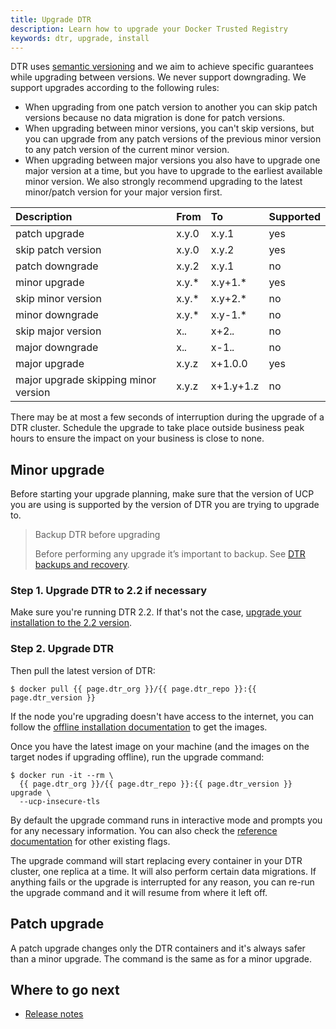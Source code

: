 ```yaml
---
title: Upgrade DTR
description: Learn how to upgrade your Docker Trusted Registry
keywords: dtr, upgrade, install
---
```


DTR uses [semantic versioning](http://semver.org/) and we aim to achieve specific
guarantees while upgrading between versions. We never support downgrading. We
support upgrades according to the following rules:

* When upgrading from one patch version to another you can skip patch versions
  because no data migration is done for patch versions.
* When upgrading between minor versions, you can't skip versions, but you can
  upgrade from any patch versions of the previous minor version to any patch
  version of the current minor version.
* When upgrading between major versions you also have to upgrade one major
  version at a time, but you have to upgrade to the earliest available minor
  version. We also strongly recommend upgrading to the latest minor/patch
  version for your major version first.

| Description                          | From  | To        | Supported |
|:-------------------------------------|:------|:----------|:----------|
| patch upgrade                        | x.y.0 | x.y.1     | yes       |
| skip patch version                   | x.y.0 | x.y.2     | yes       |
| patch downgrade                      | x.y.2 | x.y.1     | no        |
| minor upgrade                        | x.y.* | x.y+1.*   | yes       |
| skip minor version                   | x.y.* | x.y+2.*   | no        |
| minor downgrade                      | x.y.* | x.y-1.*   | no        |
| skip major version                   | x.*.* | x+2.*.*   | no        |
| major downgrade                      | x.*.* | x-1.*.*   | no        |
| major upgrade                        | x.y.z | x+1.0.0   | yes       |
| major upgrade skipping minor version | x.y.z | x+1.y+1.z | no        |

There may be at most a few seconds of interruption during the upgrade of a
DTR cluster. Schedule the upgrade to take place outside business peak hours
to ensure the impact on your business is close to none.

## Minor upgrade

Before starting your upgrade planning, make sure that the version of UCP you are
using is supported by the version of DTR you are trying to upgrade to.

> Backup DTR before upgrading
>
> Before performing any upgrade it’s important to backup. See
> [DTR backups and recovery](backups-and-disaster-recovery.md).

### Step 1. Upgrade DTR to 2.2 if necessary

Make sure you're running DTR 2.2. If that's not the case, [upgrade your installation to the 2.2 version](/datacenter/dtr/2.2/guides/admin/upgrade.md).

### Step 2. Upgrade DTR

Then pull the latest version of DTR:

```none
$ docker pull {{ page.dtr_org }}/{{ page.dtr_repo }}:{{ page.dtr_version }}
```

If the node you're upgrading doesn't have access to the internet, you can
follow the [offline installation documentation](install/install-offline.md)
to get the images.

Once you have the latest image on your machine (and the images on the target
nodes if upgrading offline), run the upgrade command:

```none
$ docker run -it --rm \
  {{ page.dtr_org }}/{{ page.dtr_repo }}:{{ page.dtr_version }} upgrade \
  --ucp-insecure-tls
```

By default the upgrade command runs in interactive mode and prompts you for
any necessary information. You can also check the
[reference documentation](../../../reference/cli/index.md) for other existing flags.

The upgrade command will start replacing every container in your DTR cluster,
one replica at a time. It will also perform certain data migrations. If anything
fails or the upgrade is interrupted for any reason, you can re-run the upgrade
command and it will resume from where it left off.

## Patch upgrade

A patch upgrade changes only the DTR containers and it's always safer than a minor
upgrade. The command is the same as for a minor upgrade.

## Where to go next

* [Release notes](../release-notes.md)
